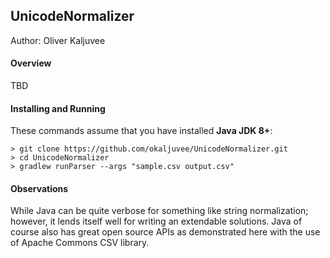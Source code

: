 ## UnicodeNormalizer

Author: Oliver Kaljuvee

#### Overview

TBD

#### Installing and Running
These commands assume that you have installed **Java JDK 8+**:


```shell script
> git clone https://github.com/okaljuvee/UnicodeNormalizer.git
> cd UnicodeNormalizer
> gradlew runParser --args "sample.csv output.csv"
```


#### Observations

While Java can be quite verbose for something like string normalization; however, it lends itself 
well for writing an extendable solutions.  Java of course also has great open source APIs 
as demonstrated here with the use of Apache Commons CSV library.
